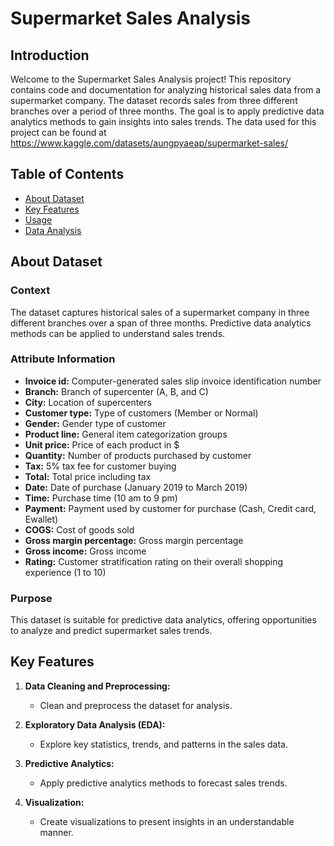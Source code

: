 # Supermarket Sales Analysis

## Introduction

Welcome to the Supermarket Sales Analysis project! This repository contains code and documentation for analyzing historical sales data from a supermarket company. The dataset records sales from three different branches over a period of three months. The goal is to apply predictive data analytics methods to gain insights into sales trends. The data used for this project can be found at https://www.kaggle.com/datasets/aungpyaeap/supermarket-sales/

## Table of Contents

- [About Dataset](#about-dataset)
- [Key Features](#key-features)
- [Usage](#usage)
- [Data Analysis](#data-analysis)

## About Dataset

### Context
The dataset captures historical sales of a supermarket company in three different branches over a span of three months. Predictive data analytics methods can be applied to understand sales trends.

### Attribute Information
- **Invoice id:** Computer-generated sales slip invoice identification number
- **Branch:** Branch of supercenter (A, B, and C)
- **City:** Location of supercenters
- **Customer type:** Type of customers (Member or Normal)
- **Gender:** Gender type of customer
- **Product line:** General item categorization groups
- **Unit price:** Price of each product in $
- **Quantity:** Number of products purchased by customer
- **Tax:** 5% tax fee for customer buying
- **Total:** Total price including tax
- **Date:** Date of purchase (January 2019 to March 2019)
- **Time:** Purchase time (10 am to 9 pm)
- **Payment:** Payment used by customer for purchase (Cash, Credit card, Ewallet)
- **COGS:** Cost of goods sold
- **Gross margin percentage:** Gross margin percentage
- **Gross income:** Gross income
- **Rating:** Customer stratification rating on their overall shopping experience (1 to 10)

### Purpose
This dataset is suitable for predictive data analytics, offering opportunities to analyze and predict supermarket sales trends.

## Key Features

1. **Data Cleaning and Preprocessing:**
   - Clean and preprocess the dataset for analysis.

2. **Exploratory Data Analysis (EDA):**
   - Explore key statistics, trends, and patterns in the sales data.

3. **Predictive Analytics:**
   - Apply predictive analytics methods to forecast sales trends.

4. **Visualization:**
   - Create visualizations to present insights in an understandable manner.

